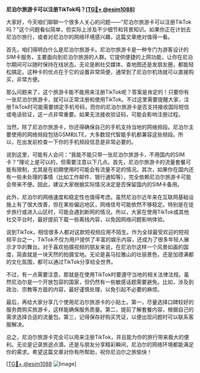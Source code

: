 **尼泊尔旅游卡可以注册TikTok吗？[[TG💪+ @esim1088](https://t.me/s/esim1088)]**

大家好，今天咱们聊聊一个很多人关心的问题——“尼泊尔旅游卡可以注册TikTok吗？”这个问题看似简单，但实际上涉及不少细节和背景知识。如果你正在计划去尼泊尔旅行，或者对尼泊尔的网络环境感兴趣，这篇文章绝对值得一看。

首先，咱们得明白什么是尼泊尔旅游卡。尼泊尔旅游卡是一种专门为游客设计的SIM卡服务，主要面向到尼泊尔旅游的人群。它提供便捷的上网功能，让你在尼泊尔期间可以随时保持在线状态。无论是刷社交媒体、查地图还是发朋友圈，都能轻松搞定。这种卡的优点在于它的设置非常简便，通常到了尼泊尔机场就可以直接购买，非常方便。

那么问题来了，这个旅游卡能不能用来注册TikTok呢？答案是肯定的！只要你有一张尼泊尔旅游卡，就可以正常注册和使用TikTok。不过这里需要提醒大家，注册TikTok时可能需要绑定手机号码，而你的尼泊尔旅游卡是否支持接收国际短信或电话验证，这一点非常重要。如果无法接收验证码，可能会影响注册过程。

当然，除了尼泊尔旅游卡，你还得确保自己的手机支持当地的网络频段。尼泊尔主要使用的网络频段包括GSM和LTE，大多数现代智能手机都兼容这些频段。所以，在出发前检查一下你的手机频段信息是非常必要的。

说到这里，可能有人会问：“我能不能只带一张尼泊尔旅游卡，不用国内的SIM卡？”理论上是可以的，但需要注意以下几点。首先，尼泊尔旅游卡的流量套餐可能有限制，尤其是在初期使用时可能会有流量不足的情况。其次，如果你在国内还有一些未处理的事情（比如工作邮件、银行通知等），完全依赖尼泊尔旅游卡可能会带来不便。因此，建议大家根据实际情况决定是否保留国内的SIM卡备用。

此外，尼泊尔的网络速度和稳定性也值得考虑。虽然尼泊尔近年来在互联网基础设施上有了很大改善，但在某些偏远地区，网络信号可能依然不够稳定。特别是在徒步旅行或进入山区时，可能会遇到断网的情况。所以，大家在使用TikTok或其他社交平台时，最好提前下载一些离线内容，以免因网络问题影响体验。

说到TikTok，相信很多人都对这款短视频应用不陌生。作为全球最受欢迎的短视频平台之一，TikTok不仅为用户提供了丰富的娱乐内容，还成为了很多年轻人展示才华的舞台。对于喜欢拍摄视频的朋友来说，在尼泊尔这样一个风景如画的国度，简直就是一块天然的拍摄宝地。无论是喜马拉雅山的壮丽景色，还是加德满都的文化氛围，都可以通过TikTok分享给全世界。

不过，有一点需要注意，那就是在使用TikTok时要遵守当地的相关法律法规。虽然尼泊尔是一个开放包容的国家，但仍然有一些敏感话题需要避免。比如，涉及到政治、宗教等方面的内容，最好谨慎处理，以免引起不必要的麻烦。

最后，再给大家分享几个使用尼泊尔旅游卡的小贴士。第一，尽量选择口碑较好的服务商购买旅游卡，这样能确保服务质量。第二，提前了解套餐内容，根据自己的需求选择合适的流量包。第三，记得保存好购买凭证，以便出现问题时可以联系客服解决。

总之，尼泊尔旅游卡完全可以用来注册TikTok，并且能为你的旅行带来极大的便利。无论是记录旅途点滴，还是与朋友分享精彩瞬间，尼泊尔的网络环境都能满足你的需求。希望这篇文章对你有所帮助，祝你尼泊尔之旅愉快！

[[TG💪+ @esim1088](https://t.me/s/esim1088) ![Image](https://i.postimg.cc/4NQfJmqS/Snipaste-2025-05-13-00-14-12.png)]
